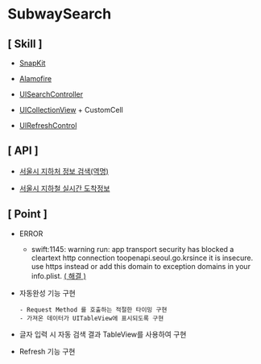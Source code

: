 # SubwaySearch

## [ Skill ] 

  - [SnapKit](https://github.com/SnapKit/SnapKit)
  
  - [Alamofire](https://github.com/Alamofire/Alamofire)
  
  - [UISearchController](https://developer.apple.com/documentation/uikit/uisearchcontroller)
  
  - [UICollectionView](https://developer.apple.com/documentation/uikit/uicollectionview) + CustomCell
  
  - [UIRefreshControl](https://developer.apple.com/documentation/uikit/uirefreshcontrol)

## [ API ]
  
  - [서울시 지하처 정보 검색(역명)](https://data.seoul.go.kr/dataList/OA-121/S/1/datasetView.do)
  
  - [서울시 지하철 실시간 도착정보](https://data.seoul.go.kr/dataList/OA-12764/F/1/datasetView.do)
  
## [ Point ] 

  - ERROR
  
    - swift:1145: warning run: app transport security has blocked a cleartext http connection toopenapi.seoul.go.krsince it is insecure. use https instead or add this domain to exception domains in your info.plist.
    [( 해결 )](https://jjhkie.tistory.com/entry/HTTPERROR-Nabee) 
  
  - 자동완성 기능 구현 

        - Request Method 를 호출하는 적절한 타이밍 구현
      	- 가져온 데이터가 UITableView에 표시되도록 구현 

  
  - 글자 입력 시 자동 검색 결과 TableView를 사용하여 구현 
  
  - Refresh 기능 구현 
